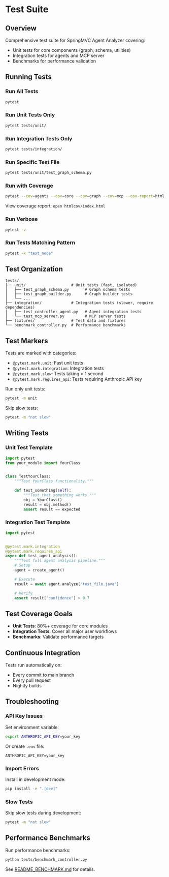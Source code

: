 # Test Suite

## Overview

Comprehensive test suite for SpringMVC Agent Analyzer covering:
- Unit tests for core components (graph, schema, utilities)
- Integration tests for agents and MCP server
- Benchmarks for performance validation

## Running Tests

### Run All Tests

```bash
pytest
```

### Run Unit Tests Only

```bash
pytest tests/unit/
```

### Run Integration Tests Only

```bash
pytest tests/integration/
```

### Run Specific Test File

```bash
pytest tests/unit/test_graph_schema.py
```

### Run with Coverage

```bash
pytest --cov=agents --cov=core --cov=graph --cov=mcp --cov-report=html
```

View coverage report: `open htmlcov/index.html`

### Run Verbose

```bash
pytest -v
```

### Run Tests Matching Pattern

```bash
pytest -k "test_node"
```

## Test Organization

```
tests/
├── unit/                    # Unit tests (fast, isolated)
│   ├── test_graph_schema.py       # Graph schema tests
│   ├── test_graph_builder.py      # Graph builder tests
│   └── ...
├── integration/             # Integration tests (slower, require dependencies)
│   ├── test_controller_agent.py   # Agent integration tests
│   └── test_mcp_server.py         # MCP server tests
├── fixtures/                # Test data and fixtures
└── benchmark_controller.py  # Performance benchmarks
```

## Test Markers

Tests are marked with categories:

- `@pytest.mark.unit`: Fast unit tests
- `@pytest.mark.integration`: Integration tests
- `@pytest.mark.slow`: Tests taking > 1 second
- `@pytest.mark.requires_api`: Tests requiring Anthropic API key

Run only unit tests:
```bash
pytest -m unit
```

Skip slow tests:
```bash
pytest -m "not slow"
```

## Writing Tests

### Unit Test Template

```python
import pytest
from your_module import YourClass


class TestYourClass:
    """Test YourClass functionality."""

    def test_something(self):
        """Test that something works."""
        obj = YourClass()
        result = obj.method()
        assert result == expected
```

### Integration Test Template

```python
import pytest


@pytest.mark.integration
@pytest.mark.requires_api
async def test_agent_analysis():
    """Test full agent analysis pipeline."""
    # Setup
    agent = create_agent()

    # Execute
    result = await agent.analyze("test_file.java")

    # Verify
    assert result["confidence"] > 0.7
```

## Test Coverage Goals

- **Unit Tests**: 80%+ coverage for core modules
- **Integration Tests**: Cover all major user workflows
- **Benchmarks**: Validate performance targets

## Continuous Integration

Tests run automatically on:
- Every commit to main branch
- Every pull request
- Nightly builds

## Troubleshooting

### API Key Issues

Set environment variable:
```bash
export ANTHROPIC_API_KEY=your_key
```

Or create `.env` file:
```
ANTHROPIC_API_KEY=your_key
```

### Import Errors

Install in development mode:
```bash
pip install -e ".[dev]"
```

### Slow Tests

Skip slow tests during development:
```bash
pytest -m "not slow"
```

## Performance Benchmarks

Run performance benchmarks:
```bash
python tests/benchmark_controller.py
```

See [README_BENCHMARK.md](README_BENCHMARK.md) for details.
